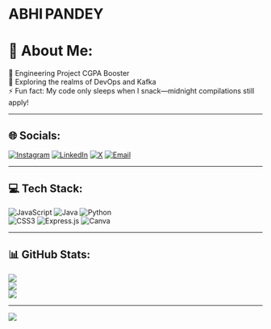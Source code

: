 <!-- 👋 Welcome Banner (optional) -->


# ABHI PANDEY 
# 💫 About Me:
🔭 Engineering Project CGPA Booster  
🌱 Exploring the realms of DevOps and Kafka  
⚡ Fun fact: My code only sleeps when I snack—midnight compilations still apply!


---

## 🌐 Socials:
[![Instagram](https://img.shields.io/badge/Instagram-%23E4405F.svg?logo=Instagram&logoColor=white)](https://www.instagram.com/_abhii_pandey/) [![LinkedIn](https://img.shields.io/badge/LinkedIn-%230077B5.svg?logo=LinkedIn&logoColor=white)](https://www.linkedin.com/in/abhi-pandey-0257bb274/)  [![X](https://img.shields.io/badge/X-black.svg?logo=X&logoColor=white)](https://x.com/AbhiPan85917053)  [![Email](https://img.shields.io/badge/Email-D14836?logo=gmail&logoColor=white)](mailto:abhipandey.4621@gmail.com)

---

## 💻 Tech Stack:
 ![JavaScript](https://img.shields.io/badge/javascript-%23323330.svg?style=for-the-badge&logo=javascript&logoColor=%23F7DF1E)  ![Java](https://img.shields.io/badge/java-%23ED8B00.svg?style=for-the-badge&logo=openjdk&logoColor=white) ![Python](https://img.shields.io/badge/python-3670A0?style=for-the-badge&logo=python&logoColor=ffdd54)  
 ![CSS3](https://img.shields.io/badge/css3-%231572B6.svg?style=for-the-badge&logo=css3&logoColor=white) ![Express.js](https://img.shields.io/badge/express.js-%23404d59.svg?style=for-the-badge&logo=express&logoColor=%2361DAFB) ![Canva](https://img.shields.io/badge/Canva-%2300C4CC.svg?style=for-the-badge&logo=Canva&logoColor=white)

---


## 📊 GitHub Stats:
![](https://github-readme-stats.vercel.app/api?username=Abhi4621&theme=dark&hide_border=false&include_all_commits=false&count_private=false)<br/>
![](https://nirzak-streak-stats.vercel.app/?user=Abhi4621&theme=dark&hide_border=false)<br/>
![](https://github-readme-stats.vercel.app/api/top-langs/?username=Abhi4621&theme=dark&hide_border=false&include_all_commits=false&count_private=false&layout=compact)


---

[![](https://visitcount.itsvg.in/api?id=Abhi4621&icon=0&color=0)](https://visitcount.itsvg.in)

